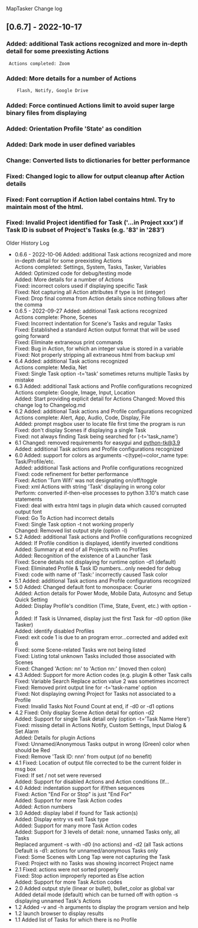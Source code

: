 MapTasker Change log
 ## [0.6.7] - 2022-10-17
###  Added: additional Task actions recognized and more in-depth detail for some preexisting Actions 
     Actions completed: Zoom
### Added: More details for a number of Actions
        Flash, Notify, Google Drive
### Added: Force continued Actions limit to avoid super large binary files from displaying
### Added: Orientation Profile 'State' as condition
### Added: Dark mode in user defined variables
### Change: Converted lists to dictionaries for better performance
### Fixed: Changed logic to allow for output cleanup after Action details
### Fixed: Font corruption if Action label contains html.  Try to maintain most of the html.
### Fixed: Invalid Project identified for Task ('...in Project xxx') if Task ID is subset of Project's Tasks (e.g. '83' in '283')
Older History Log
  - 0.6.6 - 2022-10-06
        Added: additional Task actions recognized and more in-depth detail for some preexisting Actions  
               Actions completed: Settings, System, Tasks, Tasker, Variables  
        Added: Optimized code for debug/testing mode  
        Added: More details for a number of Actions  
        Fixed: incorrect colors used if displaying specific Task  
        Fixed: Not capturing all Action attributes if type is Int (integer)  
        Fixed: Drop final comma from Action details since nothing follows after the comma  
  - 0.6.5 - 2022-09-27
        Added: additional Task actions recognized   
                 Actions complete: Phone, Scenes   
        Fixed: Incorrect indentation for Scene's Tasks and regular Tasks   
        Fixed: Established a standard Action output format that will be used going forward   
        Fixed: Eliminate extraneous print commands   
        Fixed: Bug in Action, for which an integer value is stored in a variable   
        Fixed: Not properly stripping all extraneous html from backup xml
  - 6.4 Added: additional Task actions recognized   
                 Actions complete: Media, Net                                       
        Fixed: Single Task option -t='task' sometimes returns multiple Tasks by mistake 
  - 6.3 Added: additional Task actions and Profile configurations recognized 
                 Actions complete: Google, Image, Input, Location                              
        Added: Start providing explicit detail for Actions
        Changed: Moved this change log to Changelog.md                                           
  - 6.2 Added: additional Task actions and Profile configurations recognized                  
               Actions complete: Alert, App, Audio, Code, Display, File                       
        Added: prompt msgbox user to locate file first time the program is run                
        Fixed: don't display Scenes if displaying a single Task                               
        Fixed: not always finding Task being searched for (-t='task_name')                    
  - 6.1 Changed: removed requirements for easygui and python-tk@3.9                           
        Added: additional Task actions and Profile configurations recognized                  
  - 6.0 Added: support for colors as arguments -c(type)=color_name  type: Task/Profile/etc.   
        Added: additional Task actions and Profile configurations recognized                  
        Fixed: code refinement for better performance                                         
        Fixed: Action 'Turn Wifi' was not designating on/off/toggle                           
        Fixed: xml Actions with string 'Task' displaying in wrong color                       
        Perform: converted if-then-else processes to python 3.10's match case statements      
        Fixed: deal with extra html tags in plugin data which caused corrupted output font    
        Fixed: Go To Action had incorrect details                                             
        Fixed: Single Task option -t not working properly                                     
        Changed: Removed list output style (option -l)                                        
  - 5.2 Added: additional Task actions and Profile configurations recognized                  
        Added: If Profile condition is displayed, identify inverted conditions                
        Added: Summary at end of all Projects with no Profiles                                
        Added: Recognition of the existence of a Launcher Task                                
        Fixed: Scene details not displaying for runtime option -d1 (default)                  
        Fixed: Eliminated Profile & Task ID numbers...only needed for debug                   
        Fixed: code with name of 'Task:' incorrectly caused Task color                        
  - 5.1 Added: additional Task actions and Profile configurations recognized                  
  - 5.0 Added: Changed default font to monospace: Courier                                     
        Added: Action details for Power Mode, Mobile Data, Autosync and Setup Quick Setting   
        Added: Display Profile's condition (Time, State, Event, etc.) with option -p          
        Added: If Task is Unnamed, display just the first Task for -d0 option (like Tasker)   
        Added: identify disabled Profiles                                                     
        Fixed: exit code 1 is due to an program error...corrected and added exit 6            
        Fixed: some Scene-related Tasks wre not being listed                                  
        Fixed: Listing total unknown Tasks included those associated with Scenes              
        Fixed: Changed 'Action: nn' to 'Action nn:'   (moved then colon)                      
  - 4.3 Added: Support for more Action codes (e.g. plugin & other Task calls                  
        Fixed: Variable Search Replace action value 2 was sometimes incorrect                 
        Fixed: Removed print output line for -t='task-name' option                            
        Fixed: Not displaying owning Project for Tasks not associated to a Profile            
        Fixed: Invalid Tasks Not Found Count at end, if -d0 or -d1 options                    
  - 4.2 Fixed: Only display Scene Action detail for option -d2                                
        Added: Support for single Task detail only (option -t='Task Name Here')               
        Fixed: missing detail in Actions Notify, Custom Settings, Input Dialog & Set Alarm    
        Added: Details for plugin Actions                                                     
        Fixed: Unnamed/Anonymous Tasks output in wrong (Green) color when should be Red       
        Fixed: Remove 'Task ID: nnn' from output (of no benefit)                              
  - 4.1 Fixed: Location of output file corrected to be the current folder in msg box          
        Fixed: If set / not set were reversed                                                 
        Added: Support for disabled Actions and Action conditions (If...                      
  - 4.0 Added: indentation support for if/then sequences                                      
        Fixed: Action "End For or Stop" is just "End For"                                     
        Added: Support for more Task Action codes                                             
        Added: Action numbers                                                                 
  - 3.0 Added: display label if found for Task action(s)                                      
        Added: Display entry vs exit Task type                                                
        Added: Support for many more Task Action codes                                        
        Added: Support for 3 levels of detail: none, unnamed Tasks only, all Tasks            
               Replaced argument -s with -d0 (no actions) and -d2 (all Task actions           
               Default is -d1: actions for unnamed/anonymous Tasks only                       
        Fixed: Some Scenes with Long Tap were not capturing the Task                          
        Fixed: Project with no Tasks was showing incorrect Project name                       
  - 2.1 Fixed: actions were not sorted properly                                               
        Fixed: Stop action improperly reported as Else action                                 
        Added: Support for more Task Action codes                                             
  - 2.0 Added output style (linear or bullet), bullet_color as global var                     
        Added detail mode (default) which can be turned off with option -s                    
         displaying unnamed Task's Actions                                                    
  - 1.2 Added -v and -h arguments to display the program version and help                     
  - 1.2 launch browser to display results                                                     
  - 1.1 Added list of Tasks for which there is no Profile                                     
